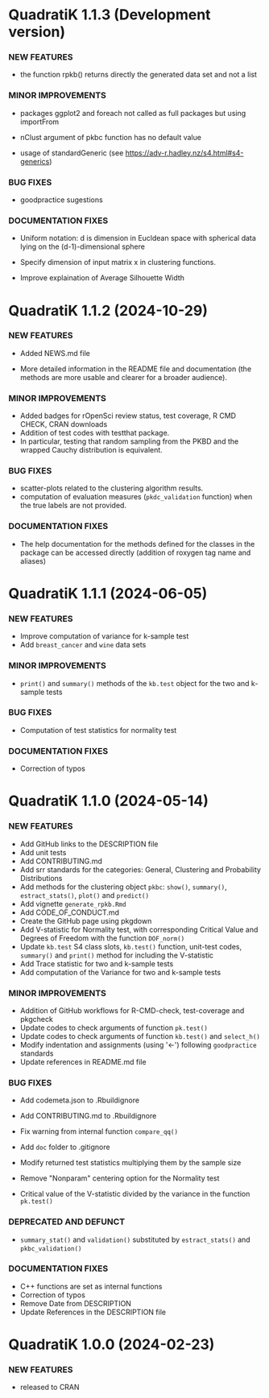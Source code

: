 QuadratiK 1.1.3 (Development version) 
=========================

### NEW FEATURES

  * the function rpkb() returns directly the generated data set and not a list
    

### MINOR IMPROVEMENTS

  * packages ggplot2 and foreach not called as full packages but using 
    importFrom
    
  * nClust argument of pkbc function has no default value
  
  * usage of standardGeneric (see https://adv-r.hadley.nz/s4.html#s4-generics)
  
### BUG FIXES

  * goodpractice sugestions

### DOCUMENTATION FIXES

  * Uniform notation: d is dimension in Eucldean space with spherical data lying
    on the (d-1)-dimensional sphere
  
  * Specify dimension of input matrix x in clustering functions.
  
  * Improve explaination of Average Silhouette Width


QuadratiK 1.1.2 (2024-10-29) 
=========================

### NEW FEATURES

  * Added NEWS.md file
  
  * More detailed information in the README file and documentation (the methods 
    are more usable and clearer for a broader audience). 

### MINOR IMPROVEMENTS

  * Added badges for rOpenSci review status, test coverage, R CMD CHECK,
    CRAN downloads 
  * Addition of test codes with testthat package. 
  * In particular, testing that random sampling from the PKBD and the wrapped
          Cauchy distribution is equivalent.
  
### BUG FIXES

  * scatter-plots related to the clustering algorithm results.
  * computation of evaluation measures (`pkdc_validation` function) when the 
    true labels are not provided.

### DOCUMENTATION FIXES

  * The help documentation for the methods defined for the classes in the 
    package can be accessed directly (addition of roxygen tag name and 
    aliases)


QuadratiK 1.1.1 (2024-06-05)
=========================

### NEW FEATURES

  * Improve computation of variance for k-sample test
  * Add `breast_cancer` and `wine` data sets
  
### MINOR IMPROVEMENTS

  * `print()` and `summary()` methods of the `kb.test` object for the two and k-sample tests
  
### BUG FIXES

  * Computation of test statistics for normality test

### DOCUMENTATION FIXES

  * Correction of typos
  

QuadratiK 1.1.0 (2024-05-14)
=========================

### NEW FEATURES

  * Add GitHub links to the DESCRIPTION file
  * Add unit tests  
  * Add CONTRIBUTING.md
  * Add srr standards for the categories: General, Clustering and Probability Distributions
  * Add methods for the clustering object `pkbc`: `show()`, `summary()`, `estract_stats()`, `plot()` and `predict()`
  * Add vignette `generate_rpkb.Rmd`
  * Add CODE_OF_CONDUCT.md
  * Create the GitHub page using pkgdown
  * Add V-statistic for Normality test, with corresponding Critical Value and Degrees of Freedom with the function `DOF_norm()`
  * Update `kb.test` S4 class slots, `kb.test()` function, unit-test codes, `summary()` and `print()` method for including the V-statistic
  * Add Trace statistic for two and k-sample tests
  * Add computation of the Variance for two and k-sample tests

### MINOR IMPROVEMENTS

  * Addition of GitHub workflows for R-CMD-check, test-coverage and pkgcheck
  * Update codes to check arguments of function `pk.test()`
  * Update codes to check arguments of function `kb.test()` and `select_h()`
  * Modify indentation and assignments (using '<-') following `goodpractice` standards 
  * Update references in README.md file

### BUG FIXES

  * Add codemeta.json to .Rbuildignore
  * Add CONTRIBUTING.md to .Rbuildignore
  * Fix warning from internal function `compare_qq()`
  * Add `doc` folder to .gitignore
  
  * Modify returned test statistics multiplying them by the sample size
  * Remove "Nonparam" centering option for the Normality test
  * Critical value of the V-statistic divided by the variance in the function `pk.test()`

### DEPRECATED AND DEFUNCT

  * `summary_stat()` and `validation()` substituted by `estract_stats()` and `pkbc_validation()`

### DOCUMENTATION FIXES

  * C++ functions are set as internal functions
  * Correction of typos
  * Remove Date from DESCRIPTION
  * Update References in the DESCRIPTION file


QuadratiK 1.0.0 (2024-02-23)
=========================

### NEW FEATURES

  * released to CRAN
